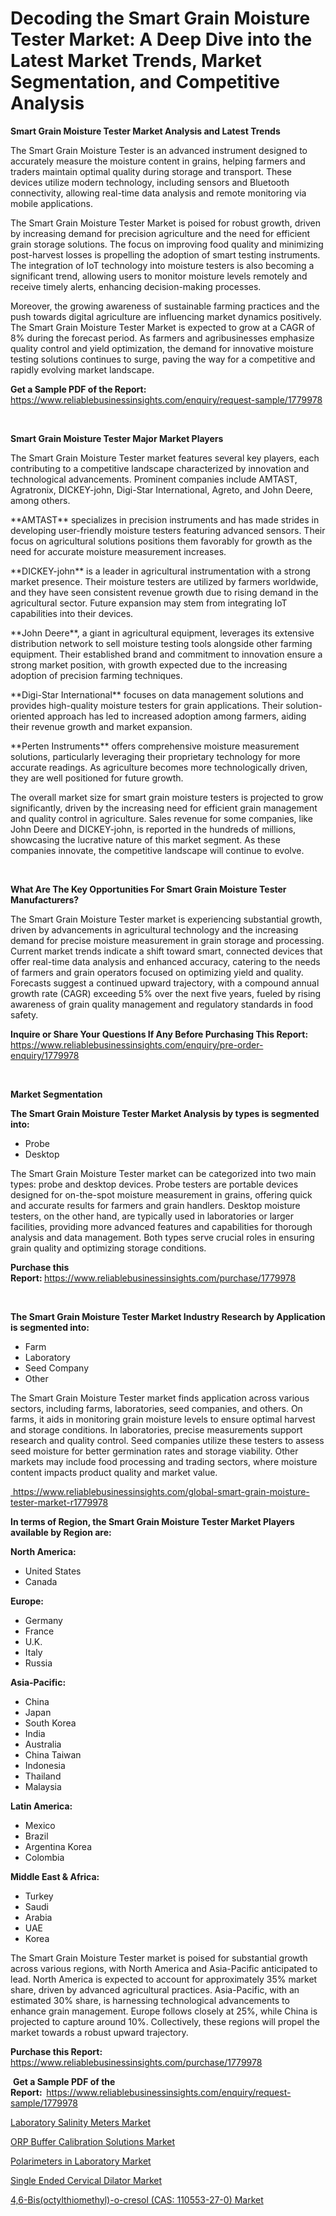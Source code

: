 <p><h1>Decoding the Smart Grain Moisture Tester Market: A Deep Dive into the Latest Market Trends, Market Segmentation, and Competitive Analysis</h1></p><p><strong>Smart Grain Moisture Tester Market Analysis and Latest Trends</strong></p>
<p><p>The Smart Grain Moisture Tester is an advanced instrument designed to accurately measure the moisture content in grains, helping farmers and traders maintain optimal quality during storage and transport. These devices utilize modern technology, including sensors and Bluetooth connectivity, allowing real-time data analysis and remote monitoring via mobile applications.</p><p>The Smart Grain Moisture Tester Market is poised for robust growth, driven by increasing demand for precision agriculture and the need for efficient grain storage solutions. The focus on improving food quality and minimizing post-harvest losses is propelling the adoption of smart testing instruments. The integration of IoT technology into moisture testers is also becoming a significant trend, allowing users to monitor moisture levels remotely and receive timely alerts, enhancing decision-making processes.</p><p>Moreover, the growing awareness of sustainable farming practices and the push towards digital agriculture are influencing market dynamics positively. The Smart Grain Moisture Tester Market is expected to grow at a CAGR of 8% during the forecast period. As farmers and agribusinesses emphasize quality control and yield optimization, the demand for innovative moisture testing solutions continues to surge, paving the way for a competitive and rapidly evolving market landscape.</p></p>
<p><strong>Get a Sample PDF of the Report:&nbsp;</strong> <a href="https://www.reliablebusinessinsights.com/enquiry/request-sample/1779978?utm_campaign=60&utm_medium=2&utm_source=Github&utm_content=ia&utm_term=13102024&utm_id=smart-grain-moisture-tester">https://www.reliablebusinessinsights.com/enquiry/request-sample/1779978</a></p>
<p>&nbsp;</p>
<p><strong>Smart Grain Moisture Tester Major Market Players</strong></p>
<p><p>The Smart Grain Moisture Tester market features several key players, each contributing to a competitive landscape characterized by innovation and technological advancements. Prominent companies include AMTAST, Agratronix, DICKEY-john, Digi-Star International, Agreto, and John Deere, among others. </p><p>**AMTAST** specializes in precision instruments and has made strides in developing user-friendly moisture testers featuring advanced sensors. Their focus on agricultural solutions positions them favorably for growth as the need for accurate moisture measurement increases.</p><p>**DICKEY-john** is a leader in agricultural instrumentation with a strong market presence. Their moisture testers are utilized by farmers worldwide, and they have seen consistent revenue growth due to rising demand in the agricultural sector. Future expansion may stem from integrating IoT capabilities into their devices.</p><p>**John Deere**, a giant in agricultural equipment, leverages its extensive distribution network to sell moisture testing tools alongside other farming equipment. Their established brand and commitment to innovation ensure a strong market position, with growth expected due to the increasing adoption of precision farming techniques.</p><p>**Digi-Star International** focuses on data management solutions and provides high-quality moisture testers for grain applications. Their solution-oriented approach has led to increased adoption among farmers, aiding their revenue growth and market expansion.</p><p>**Perten Instruments** offers comprehensive moisture measurement solutions, particularly leveraging their proprietary technology for more accurate readings. As agriculture becomes more technologically driven, they are well positioned for future growth.</p><p>The overall market size for smart grain moisture testers is projected to grow significantly, driven by the increasing need for efficient grain management and quality control in agriculture. Sales revenue for some companies, like John Deere and DICKEY-john, is reported in the hundreds of millions, showcasing the lucrative nature of this market segment. As these companies innovate, the competitive landscape will continue to evolve.</p></p>
<p>&nbsp;</p>
<p><strong>What Are The Key Opportunities For Smart Grain Moisture Tester Manufacturers?</strong></p>
<p><p>The Smart Grain Moisture Tester market is experiencing substantial growth, driven by advancements in agricultural technology and the increasing demand for precise moisture measurement in grain storage and processing. Current market trends indicate a shift toward smart, connected devices that offer real-time data analysis and enhanced accuracy, catering to the needs of farmers and grain operators focused on optimizing yield and quality. Forecasts suggest a continued upward trajectory, with a compound annual growth rate (CAGR) exceeding 5% over the next five years, fueled by rising awareness of grain quality management and regulatory standards in food safety.</p></p>
<p><strong>Inquire or Share Your Questions If Any Before Purchasing This Report:</strong> <a href="https://www.reliablebusinessinsights.com/enquiry/pre-order-enquiry/1779978?utm_campaign=60&utm_medium=2&utm_source=Github&utm_content=ia&utm_term=13102024&utm_id=smart-grain-moisture-tester">https://www.reliablebusinessinsights.com/enquiry/pre-order-enquiry/1779978</a></p>
<p>&nbsp;</p>
<p><strong>Market Segmentation</strong></p>
<p><strong>The Smart Grain Moisture Tester Market Analysis by types is segmented into:</strong></p>
<p><ul><li>Probe</li><li>Desktop</li></ul></p>
<p><p>The Smart Grain Moisture Tester market can be categorized into two main types: probe and desktop devices. Probe testers are portable devices designed for on-the-spot moisture measurement in grains, offering quick and accurate results for farmers and grain handlers. Desktop moisture testers, on the other hand, are typically used in laboratories or larger facilities, providing more advanced features and capabilities for thorough analysis and data management. Both types serve crucial roles in ensuring grain quality and optimizing storage conditions.</p></p>
<p><strong>Purchase this Report:&nbsp;</strong><a href="https://www.reliablebusinessinsights.com/purchase/1779978?utm_campaign=60&utm_medium=2&utm_source=Github&utm_content=ia&utm_term=13102024&utm_id=smart-grain-moisture-tester">https://www.reliablebusinessinsights.com/purchase/1779978</a></p>
<p>&nbsp;</p>
<p><strong>The Smart Grain Moisture Tester Market Industry Research by Application is segmented into:</strong></p>
<p><ul><li>Farm</li><li>Laboratory</li><li>Seed Company</li><li>Other</li></ul></p>
<p><p>The Smart Grain Moisture Tester market finds application across various sectors, including farms, laboratories, seed companies, and others. On farms, it aids in monitoring grain moisture levels to ensure optimal harvest and storage conditions. In laboratories, precise measurements support research and quality control. Seed companies utilize these testers to assess seed moisture for better germination rates and storage viability. Other markets may include food processing and trading sectors, where moisture content impacts product quality and market value.</p></p>
<p><a href="https://www.reliablebusinessinsights.com/global-smart-grain-moisture-tester-market-r1779978?utm_campaign=60&utm_medium=2&utm_source=Github&utm_content=ia&utm_term=13102024&utm_id=smart-grain-moisture-tester">&nbsp;https://www.reliablebusinessinsights.com/global-smart-grain-moisture-tester-market-r1779978</a></p>
<p><strong>In terms of Region, the Smart Grain Moisture Tester Market Players available by Region are:</strong></p>
<p>
    <p> <strong> North America: </strong>
        <ul>
            <li>United States</li>
            <li>Canada</li>
        </ul>
        </p> 
    <p> <strong> Europe: </strong>
        <ul>
            <li>Germany</li>
            <li>France</li>
            <li>U.K.</li>
            <li>Italy</li>
            <li>Russia</li>
        </ul>
        </p> 
    <p> <strong> Asia-Pacific: </strong>
        <ul>
            <li>China</li>
            <li>Japan</li>
            <li>South Korea</li>
            <li>India</li>
            <li>Australia</li>
            <li>China Taiwan</li>
            <li>Indonesia</li>
            <li>Thailand</li>
            <li>Malaysia</li>
        </ul>
        </p> 
    <p> <strong> Latin America: </strong>
        <ul>
            <li>Mexico</li>
            <li>Brazil</li>
            <li>Argentina Korea</li>
            <li>Colombia</li>
        </ul>
        </p> 
    <p> <strong> Middle East & Africa: </strong>
        <ul>
            <li>Turkey</li>
            <li>Saudi</li>
            <li>Arabia</li>
            <li>UAE</li>
            <li>Korea</li>
        </ul>
    </p>
    </p>
<p><p>The Smart Grain Moisture Tester market is poised for substantial growth across various regions, with North America and Asia-Pacific anticipated to lead. North America is expected to account for approximately 35% market share, driven by advanced agricultural practices. Asia-Pacific, with an estimated 30% share, is harnessing technological advancements to enhance grain management. Europe follows closely at 25%, while China is projected to capture around 10%. Collectively, these regions will propel the market towards a robust upward trajectory.</p></p>
<p><strong>Purchase this Report: </strong><a href="https://www.reliablebusinessinsights.com/purchase/1779978?utm_campaign=60&utm_medium=2&utm_source=Github&utm_content=ia&utm_term=13102024&utm_id=smart-grain-moisture-tester">https://www.reliablebusinessinsights.com/purchase/1779978</a></p>
<p>&nbsp;<strong>Get a Sample PDF of the Report:&nbsp;&nbsp;</strong><a href="https://www.reliablebusinessinsights.com/enquiry/request-sample/1779978?utm_campaign=60&utm_medium=2&utm_source=Github&utm_content=ia&utm_term=13102024&utm_id=smart-grain-moisture-tester">https://www.reliablebusinessinsights.com/enquiry/request-sample/1779978</a></p>
<p><strong></strong></p>
<p><p><a href="https://www.linkedin.com/pulse/navigating-laboratory-salinity-meters-market-expert-zeayc?utm_campaign=60&utm_medium=2&utm_source=Github&utm_content=ia&utm_term=13102024&utm_id=smart-grain-moisture-tester">Laboratory Salinity Meters Market</a></p><p><a href="https://www.linkedin.com/pulse/orp-buffer-calibration-solutions-market-trends-insights-type-njzzc?utm_campaign=60&utm_medium=2&utm_source=Github&utm_content=ia&utm_term=13102024&utm_id=smart-grain-moisture-tester">ORP Buffer Calibration Solutions Market</a></p><p><a href="https://www.linkedin.com/pulse/emerging-technologies-reshaping-polarimeters-laboratory-7uydc?utm_campaign=60&utm_medium=2&utm_source=Github&utm_content=ia&utm_term=13102024&utm_id=smart-grain-moisture-tester">Polarimeters in Laboratory Market</a></p><p><a href="https://github.com/darientvns/Market-Research-Report-List-1/blob/main/single-ended-cervical-dilator-market.md?utm_campaign=60&utm_medium=2&utm_source=Github&utm_content=ia&utm_term=13102024&utm_id=smart-grain-moisture-tester">Single Ended Cervical Dilator Market</a></p><p><a href="https://github.com/arnaudyclavinec/Market-Research-Report-List-1/blob/main/46-bisoctylthiomethyl-o-cresol-cas-110553-27-0-market.md?utm_campaign=60&utm_medium=2&utm_source=Github&utm_content=ia&utm_term=13102024&utm_id=smart-grain-moisture-tester">4,6-Bis(octylthiomethyl)-o-cresol (CAS: 110553-27-0) Market</a></p></p>